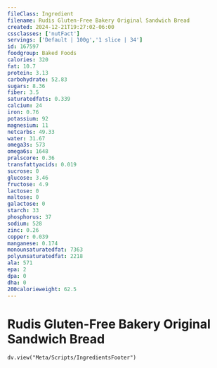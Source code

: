 ```yaml
---
fileClass: Ingredient
filename: Rudis Gluten-Free Bakery Original Sandwich Bread
created: 2024-12-21T19:27:02-06:00
cssclasses: ['nutFact']
servings: ['Default | 100g','1 slice | 34']
id: 167597
foodgroup: Baked Foods
calories: 320
fat: 10.7
protein: 3.13
carbohydrate: 52.83
sugars: 8.36
fiber: 3.5
saturatedfats: 0.339
calcium: 24
iron: 0.76
potassium: 92
magnesium: 11
netcarbs: 49.33
water: 31.67
omega3s: 573
omega6s: 1648
pralscore: 0.36
transfattyacids: 0.019
sucrose: 0
glucose: 3.46
fructose: 4.9
lactose: 0
maltose: 0
galactose: 0
starch: 33
phosphorus: 37
sodium: 528
zinc: 0.26
copper: 0.039
manganese: 0.174
monounsaturatedfat: 7363
polyunsaturatedfat: 2218
ala: 571
epa: 2
dpa: 0
dha: 0
200calorieweight: 62.5
---
```


# Rudis Gluten-Free Bakery Original Sandwich Bread

```dataviewjs
dv.view("Meta/Scripts/IngredientsFooter")
```